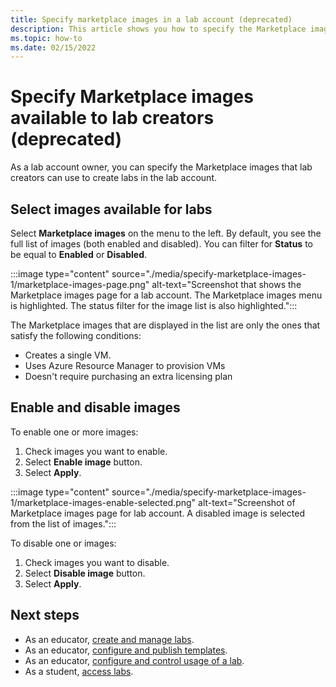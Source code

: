 ```yaml
---
title: Specify marketplace images in a lab account (deprecated)
description: This article shows you how to specify the Marketplace images that a lab creator can use to create labs.
ms.topic: how-to
ms.date: 02/15/2022
---
```


# Specify Marketplace images available to lab creators (deprecated)

As a lab account owner, you can specify the Marketplace images that lab creators can use to create labs in the lab account.

## Select images available for labs

Select **Marketplace images** on the menu to the left. By default, you see the full list of images (both enabled and disabled). You can filter  for **Status** to be equal to **Enabled** or **Disabled**.

:::image type="content" source="./media/specify-marketplace-images-1/marketplace-images-page.png" alt-text="Screenshot that shows the Marketplace images page for a lab account.  The Marketplace images menu is highlighted.  The status filter for the image list is also highlighted.":::

The Marketplace images that are displayed in the list are only the ones that satisfy the following conditions:

- Creates a single VM.
- Uses Azure Resource Manager to provision VMs
- Doesn't require purchasing an extra licensing plan

## Enable and disable images

To enable one or more images:

1. Check images you want to enable.
2. Select **Enable image** button.
3. Select **Apply**.

:::image type="content" source="./media/specify-marketplace-images-1/marketplace-images-enable-selected.png" alt-text="Screenshot of Marketplace images page for lab account.  A disabled image is selected from the list of images.":::

To disable one or images:

1. Check images you want to disable.
2. Select **Disable image** button.
3. Select **Apply**.

## Next steps

- As an educator, [create and manage labs](how-to-manage-classroom-labs.md).
- As an educator, [configure and publish templates](how-to-create-manage-template.md).
- As an educator, [configure and control usage of a lab](how-to-configure-student-usage.md).
- As a student, [access labs](how-to-use-lab.md).

